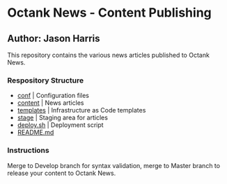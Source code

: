 # Octank News - Content Publishing
## Author: Jason Harris

This repository contains the various news articles published to Octank News.

### Respository Structure

* [conf](conf) | Configuration files
* [content](content) | News articles
* [templates](templates) | Infrastructure as Code templates
* [stage](stage) | Staging area for articles
* [deploy.sh](deploy.sh) | Deployment script
* [README.md](README.md)

### Instructions
Merge to Develop branch for syntax validation, merge to Master branch to release your content to Octank News.
